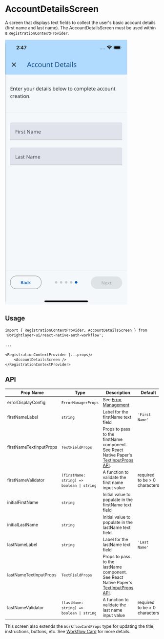 # AccountDetailsScreen

A screen that displays text fields to collect the user's basic account details (first name and last name). The AccountDetailsScreen must be used within a `RegistrationContextProvider`.

<img width="400" alt="Account Details" src="../../media/screens/account-details.png">

## Usage

```tsx
import { RegistrationContextProvider, AccountDetailsScreen } from '@brightlayer-ui/react-native-auth-workflow';

...

<RegistrationContextProvider {...props}>
    <AccountDetailsScreen />
</RegistrationContextProvider>
```

## API

| Prop Name | Type | Description | Default |
|---|---|---|---|
| errorDisplayConfig | `ErrorManagerProps` | See [Error Management](../error-management.md) |  |
| firstNameLabel | `string` | Label for the firstName text field | `'First Name'` |
| firstNameTextInputProps | `TextFieldProps` | Props to pass to the firstName component. See React Native Paper's [TextInputProps API](https://callstack.github.io/react-native-paper/docs/components/TextInput/#props). |  |
| firstNameValidator | `(firstName: string) => boolean \| string` | A function to validate the first name input value | required to be > 0 characters |
| initialFirstName | `string` | Initial value to populate in the firstName text field |  |
| initialLastName | `string` | Initial value to populate in the lastName text field |  |
| lastNameLabel | `string` | Label for the lastName text field | `'Last Name'` |
| lastNameTextInputProps | `TextFieldProps` | Props to pass to the lastName component. See React Native Paper's [TextInputProps API](https://callstack.github.io/react-native-paper/docs/components/TextInput/#props). |  |
| lastNameValidator | `(lastName: string) => boolean \| string` | A function to validate the last name input value | required to be > 0 characters |

This screen also extends the `WorkflowCardProps` type for updating the title, instructions, buttons, etc. See [Workflow Card](../components/workflow-card.md) for more details.
